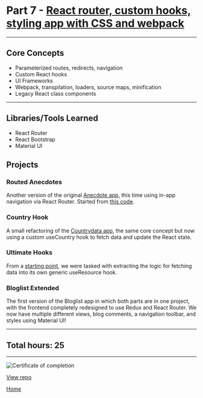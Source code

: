 # Part 7 - [React router, custom hooks, styling app with CSS and webpack](https://fullstackopen.com/en/part7/)

---

## Core Concepts

- Parameterized routes, redirects, navigation
- Custom React hooks
- UI Frameworks
- Webpack, transpilation, loaders, source maps, minification
- Legacy React class components

---

## Libraries/Tools Learned

- React Router
- React Bootstrap
- Material UI

## Projects

### Routed Anecdotes

Another version of the original [Anecdote app](https://github.com/jcmsmith/FSO/tree/main/part1/anecdotes), this time using in-app navigation via React Router. Started from [this code](https://github.com/fullstack-hy2020/routed-anecdotes).

### Country Hook

A small refactoring of the [Countrydata app](https://github.com/jcmsmith/FSO/tree/main/Part2/countrydata), the same core concept but now using a custom useCountry hook to fetch data and update the React state.

### Ultimate Hooks

From a [starting point](https://github.com/fullstack-hy2020/ultimate-hooks), we were tasked with extracting the logic for fetching data into its own generic useResource hook.

### Bloglist Extended

The first version of the Bloglist app in which both parts are in one project, with the frontend completely redesigned to use Redux and React Router. We now have multiple different views, blog comments, a navigation toolbar, and styles using Material UI!

---

## Total hours: 25

---

![Certificate of completion](https://imgur.com/xfaUVfs.png)

[View repo](https://github.com/jcmsmith/FSO/tree/main/Part07)

[Home](https://github.com/jcmsmith/FSO)
